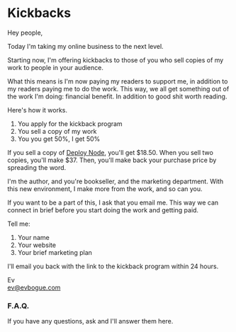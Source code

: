 Kickbacks
=========

Hey people,

Today I'm taking my online business to the next level. 

Starting now, I'm offering kickbacks to those of you who sell copies of my work to people in your audience.

What this means is I'm now paying my readers to support me, in addition to my readers paying me to do the work. This way, we all get something out of the work I'm doing: financial benefit. In addition to good shit worth reading.

Here's how it works. 

1. You apply for the kickback program
2. You sell a copy of my work
3. You you get 50%, I get 50%

If you sell a copy of [Deploy Node](http://deployno.de), you'll get $18.50. When you sell two copies, you'll make $37. Then, you'll make back your purchase price by spreading the word.

I'm the author, and you're bookseller, and the marketing department. With this new environment, I make more from the work, and so can you.

If you want to be a part of this, I ask that you email me. This way we can connect in brief before you start doing the work and getting paid.

Tell me:

1. Your name
2. Your website
3. Your brief marketing plan

I'll email you back with the link to the kickback program within 24 hours.

Ev<br />
[ev@evbogue.com](mailto:ev@evbogue.com)

### F.A.Q.

If you have any questions, ask and I'll answer them here.